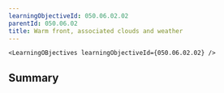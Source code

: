```yaml
---
learningObjectiveId: 050.06.02.02
parentId: 050.06.02
title: Warm front, associated clouds and weather
---
```


```tsx eval
<LearningOBjectives learningObjectiveId={050.06.02.02} />
```

## Summary
